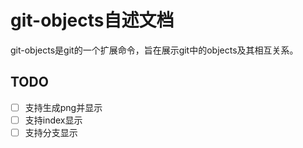 # git-objects自述文档

git-objects是git的一个扩展命令，旨在展示git中的objects及其相互关系。

## TODO

* [ ] 支持生成png并显示
* [ ] 支持index显示
* [ ] 支持分支显示
